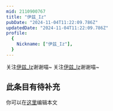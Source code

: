 ```yaml
---
mid: 2110900767
title: "伊兹_Iz"
pubDate: "2024-11-04T11:22:09.786Z"
updatedDate: "2024-11-04T11:22:09.786Z"
profile:
  {
    Nickname: ["伊兹_Iz"],
  }
---
```


关注[伊兹_Iz](https://space.bilibili.com/2110900767)谢谢喵~ 关注[伊兹_Iz](https://space.bilibili.com/2110900767)谢谢喵~

## 此条目有待补充
你可以在[这里](https://github.com/Yuhanawa/VTuber.ICU-Content/edit/master/v/伊兹_Iz/index.md)编辑本文
